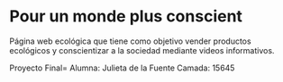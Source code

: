 # Pour un monde plus conscient

Página web ecológica que tiene como objetivo vender productos ecológicos y 
conscientizar a la sociedad mediante videos informativos.

Proyecto Final=
Alumna: Julieta de la Fuente
Camada: 15645
